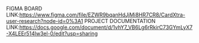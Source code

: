 FIGMA BOARD LINK:https://www.figma.com/file/EZWR9bqanHdJjMi8HR7CR8/CardXtra-user-research?node-id=0%3A1
PROJECT DOCUMENTATION LINK:https://docs.google.com/document/d/1vhY7_VB6Lg6rRkirC73GYmLyX7-X4LEEr514lw3el-0/edit?usp=sharing
